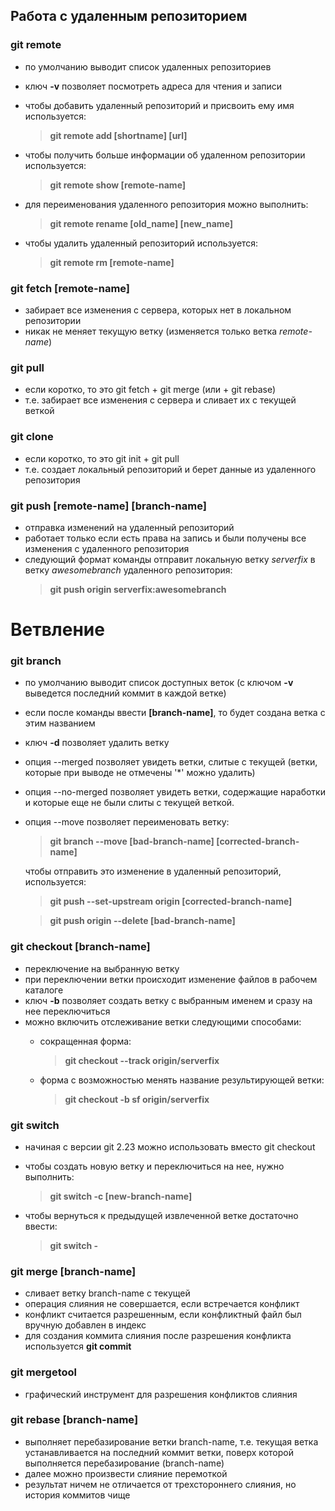 ## Работа с удаленным репозиторием

### git remote 
* по умолчанию выводит список удаленных репозиториев
* ключ **-v** позволяет посмотреть адреса для чтения и записи 
* чтобы добавить удаленный репозиторий и присвоить ему имя используется:
    
     >**git remote add [shortname] [url]** 

* чтобы получить больше информации об удаленном репозитории используется:
    
    >**git remote show [remote-name]**

* для переименования удаленного репозитория можно выполнить:

    >**git remote rename [old_name] [new_name]**
    
* чтобы удалить удаленный репозиторий используется:

    >**git remote rm [remote-name]**

### git fetch [remote-name]
* забирает все изменения с сервера, которых нет в локальном репозитории
* никак не меняет текущую ветку (изменяется только ветка *remote-name*)

### git pull
* если коротко, то это git fetch + git merge (или + git rebase)
* т.е. забирает все изменения с сервера и сливает их с текущей веткой

### git clone
* если коротко, то это git init + git pull
* т.е. создает локальный репозиторий и берет данные из удаленного репозитория

### git push [remote-name] [branch-name]
* отправка изменений на удаленный репозиторий
* работает только если есть права на запись и были получены все изменения с
    удаленного репозитория
* следующий формат команды отправит локальную ветку *serverfix* в ветку *awesomebranch*
    удаленного репозитория:
    >**git push origin serverfix:awesomebranch**


# Ветвление

### git branch
* по умолчанию выводит список доступных веток (с ключом **-v** 
    выведется последний коммит в каждой ветке)
* если после команды ввести **[branch-name]**, то будет создана ветка с этим названием
* ключ **-d** позволяет удалить ветку
* опция --merged позволяет увидеть ветки, слитые с текущей (ветки, которые при 
    выводе не отмечены '*' можно удалить)
* опция --no-merged позволяет увидеть ветки, содержащие наработки и которые еще 
    не были слиты с текущей веткой.
* опция --move позволяет переименовать ветку:
    >**git branch --move [bad-branch-name] [corrected-branch-name]**

    чтобы отправить это изменение в удаленный репозиторий, используется:
    >**git push --set-upstream origin [corrected-branch-name]**
    
    >**git push origin --delete [bad-branch-name]**

### git checkout [branch-name]
* переключение на выбранную ветку
* при переключении ветки происходит изменение файлов в рабочем каталоге
* ключ **-b** позволяет создать ветку с выбранным именем и сразу на нее переключиться
* можно включить отслеживание ветки следующими способами:
    * сокращенная форма:
        >**git checkout --track origin/serverfix**
    
    * форма с возможностью менять название результирующей ветки:
        >**git checkout -b sf origin/serverfix**

### git switch
* начиная с версии git 2.23 можно использовать вместо git checkout
* чтобы создать новую ветку и переключиться на нее, нужно выполнить:
    >**git switch -c [new-branch-name]**

* чтобы вернуться к предыдущей извлеченной ветке достаточно ввести:
    >**git switch -**

### git merge [branch-name]
* сливает ветку branch-name с текущей
* операция слияния не совершается, если встречается конфликт
* конфликт считается разрешенным, если конфликтный файл был вручную добавлен в индекс
* для создания коммита слияния после разрешения конфликта используется 
    **git commit**

### git mergetool
* графический инструмент для разрешения конфликтов слияния

### git rebase [branch-name]
* выполняет перебазирование ветки branch-name, т.е. текущая ветка устанавливается
    на последний коммит ветки, поверх которой выполняется перебазирование (branch-name)
* далее можно произвести слияние перемоткой
* результат ничем не отличается от трехстороннего слияния, но история коммитов чище